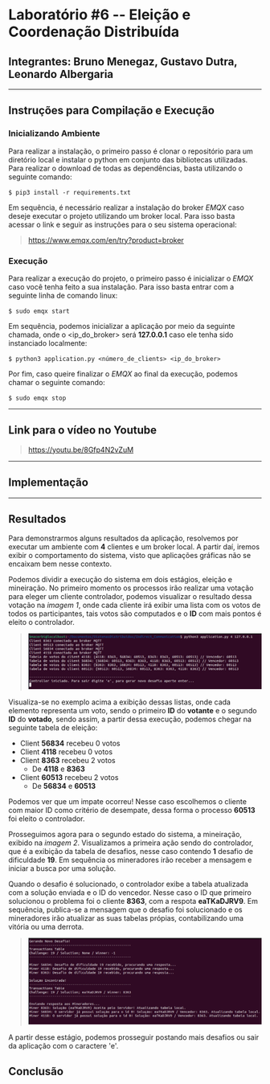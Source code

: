 # Laboratório #6 -- Eleição e Coordenação Distribuída
## Integrantes: Bruno Menegaz, Gustavo Dutra, Leonardo Albergaria
---
## **Instruções para Compilação e Execução**

### **Inicializando Ambiente**

Para realizar a instalação, o primeiro passo é clonar o repositório para um diretório local e instalar o python em conjunto das bibliotecas utilizadas. Para realizar o download de todas as dependências, basta utilizando o seguinte comando:

```
$ pip3 install -r requirements.txt
```

Em sequência, é necessário realizar a instalação do broker *EMQX* caso deseje executar o projeto utilizando um broker local. Para isso basta acessar o link e seguir as instruções para o seu sistema operacional:

> https://www.emqx.com/en/try?product=broker

### **Execução**

Para realizar a execução do projeto, o primeiro passo é inicializar o *EMQX* caso você tenha feito a sua instalação. Para isso basta entrar com a seguinte linha de comando linux:

```
$ sudo emqx start
```

Em sequência, podemos inicializar a aplicação por meio da seguinte chamada, onde o <ip_do_broker> será **127.0.0.1** caso ele tenha sido instanciado localmente:

```
$ python3 application.py <número_de_clients> <ip_do_broker>
```

Por fim, caso queire finalizar o *EMQX* ao final da execução, podemos chamar o seguinte comando:

```
$ sudo emqx stop
```

---
## **Link para o vídeo no Youtube**

> https://youtu.be/8Gfp4N2vZuM

---
## **Implementação**

---
## **Resultados**

Para demonstrarmos alguns resultados da aplicação, resolvemos por executar um ambiente com **4** clientes e um broker local. A partir daí, iremos exibir o comportamento do sistema, visto que aplicações gráficas não se encaixam bem nesse contexto.

Podemos dividir a execução do sistema em dois estágios, eleição e mineiração. No primeiro momento os processos irão realizar uma votação para eleger um cliente controlador, podemos visualizar o resultado dessa votação na *imagem 1*, onde cada cliente irá exibir uma lista com os votos de todos os participantes, tais votos são computados e o **ID** com mais pontos é eleito o controlador.

> ![Imagem 1](results/eleicao.png)

Visualiza-se no exemplo acima a exibição dessas listas, onde cada elemento representa um voto, sendo o primeiro **ID** do **votante** e o segundo **ID** do **votado**, sendo assim, a partir dessa execução, podemos chegar na seguinte tabela de eleição:

- Client **56834** recebeu 0 votos
- Client **4118** recebeu 0 votos
- Client **8363** recebeu 2 votos
  - De **4118** e **8363**
- Client **60513** recebeu 2 votos
  - De **56834** e **60513**

Podemos ver que um impate ocorreu! Nesse caso escolhemos o cliente com maior ID como critério de desempate, dessa forma o processo **60513** foi eleito o controlador.

Prosseguimos agora para o segundo estado do sistema, a mineiração, exibido na *imagem 2*. Visualizamos a primeira ação sendo do controlador, que é a exibição da tabela de desafios, nesse caso contendo **1** desafio de dificuldade **19**. Em sequência os mineradores irão receber a mensagem e iniciar a busca por uma solução.

Quando o desafio é solucionado, o controlador exibe a tabela atualizada com a solução enviada e o ID do vencedor. Nesse caso o ID que primeiro solucionou o problema foi o cliente **8363**, com a respota **eaTKaDJRV9**. Em sequência, publica-se a mensagem que o desafio foi solucionado e os mineradores irão atualizar as suas tabelas própias, contabilizando uma vitória ou uma derrota. 

> ![Imagem 2](results/mineracao.png)

A partir desse estágio, podemos prosseguir postando mais desafios ou sair da aplicação com o caractere 'e'.

## **Conclusão**
